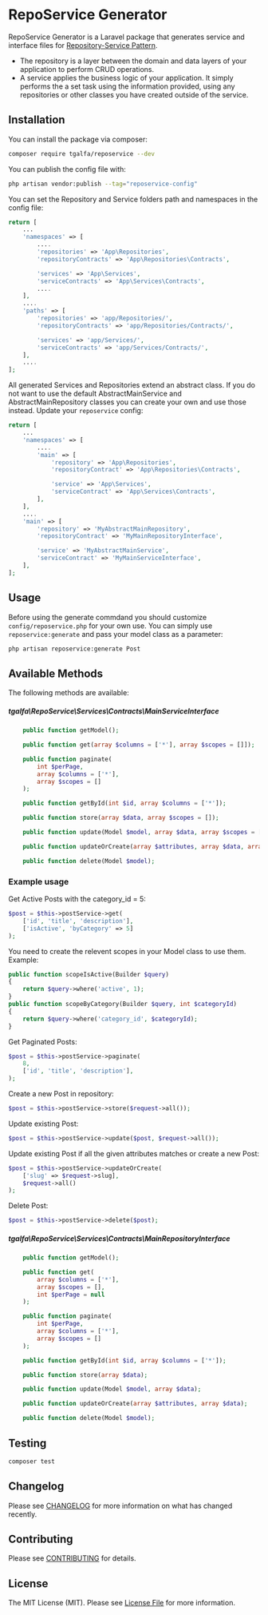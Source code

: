 
# RepoService Generator

RepoService Generator is a Laravel package that generates service and interface files for [Repository-Service Pattern](https://www.vodovnik.com/2015/08/26/repository-and-services-pattern-in-a-multilayered-architecture/).

- The repository is a layer between the domain and data layers of your application to perform CRUD operations.
- A service applies the business logic of your application. It simply performs the a set task using the information provided, using any repositories or other classes you have created outside of the service.

## Installation

You can install the package via composer:

```bash
composer require tgalfa/reposervice --dev
```

You can publish the config file with:
```bash
php artisan vendor:publish --tag="reposervice-config"
```

You can set the Repository and Service folders path and namespaces in the config file:

```php
return [
    ...
    'namespaces' => [
        ....
        'repositories' => 'App\Repositories',
        'repositoryContracts' => 'App\Repositories\Contracts',

        'services' => 'App\Services',
        'serviceContracts' => 'App\Services\Contracts',
        ....
    ],
    ....
    'paths' => [
        'repositories' => 'app/Repositories/',
        'repositoryContracts' => 'app/Repositories/Contracts/',

        'services' => 'app/Services/',
        'serviceContracts' => 'app/Services/Contracts/',
    ],
    ....
];
```
All generated Services and Repositories extend an abstract class.
If you do not want to use the default AbstractMainService and AbstractMainRepository classes you can create your own and use those instead. Update your `reposervice` config:

```php
return [
    ...
    'namespaces' => [
        ....
        'main' => [
            'repository' => 'App\Repositories',
            'repositoryContract' => 'App\Repositories\Contracts',

            'service' => 'App\Services',
            'serviceContract' => 'App\Services\Contracts',
        ],
    ],
    ....
    'main' => [
        'repository' => 'MyAbstractMainRepository',
        'repositoryContract' => 'MyMainRepositoryInterface',

        'service' => 'MyAbstractMainService',
        'serviceContract' => 'MyMainServiceInterface',
    ],
];
```

## Usage

Before using the generate commdand you should customize `config/reposervice.php` for your own use.
You can simply use `reposervice:generate` and pass your model class as a parameter:

``` bash
php artisan reposervice:generate Post
```

## Available Methods

The following methods are available:

##### tgalfa\RepoService\Services\Contracts\MainServiceInterface

```php
    public function getModel();

    public function get(array $columns = ['*'], array $scopes = []]);

    public function paginate(
        int $perPage,
        array $columns = ['*'],
        array $scopes = []
    );

    public function getById(int $id, array $columns = ['*']);

    public function store(array $data, array $scopes = []);

    public function update(Model $model, array $data, array $scopes = []);

    public function updateOrCreate(array $attributes, array $data, array $scopes = []);

    public function delete(Model $model);
```

### Example usage

Get Active Posts with the category_id = 5:
```php
$post = $this->postService->get(
    ['id', 'title', 'description'],
    ['isActive', 'byCategory' => 5]
);
```
You need to create the relevent scopes in your Model class to use them. Example:
```php
public function scopeIsActive(Builder $query)
{
    return $query->where('active', 1);
}
public function scopeByCategory(Builder $query, int $categoryId)
{
    return $query->where('category_id', $categoryId);
}
```

Get Paginated Posts:
```php
$post = $this->postService->paginate(
    8,
    ['id', 'title', 'description'],
);
```

Create a new Post in repository:
```php
$post = $this->postService->store($request->all());
```

Update existing Post:
```php
$post = $this->postService->update($post, $request->all());
```

Update existing Post if all the given attributes matches or create a new Post:
```php
$post = $this->postService->updateOrCreate(
    ['slug' => $request->slug],
    $request->all()
);
```

Delete Post:
```php
$post = $this->postService->delete($post);
```

##### tgalfa\RepoService\Services\Contracts\MainRepositoryInterface
```php
    public function getModel();

    public function get(
        array $columns = ['*'],
        array $scopes = [],
        int $perPage = null
    );

    public function paginate(
        int $perPage,
        array $columns = ['*'],
        array $scopes = []
    );

    public function getById(int $id, array $columns = ['*']);

    public function store(array $data);

    public function update(Model $model, array $data);

    public function updateOrCreate(array $attributes, array $data);

    public function delete(Model $model);
```


## Testing

```bash
composer test
```

## Changelog

Please see [CHANGELOG](CHANGELOG.md) for more information on what has changed recently.

## Contributing

Please see [CONTRIBUTING](CONTRIBUTING.md) for details.

## License

The MIT License (MIT). Please see [License File](LICENSE.md) for more information.
